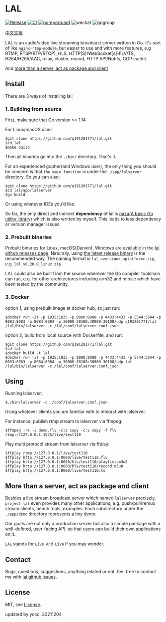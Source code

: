 # LAL

[![Release](https://img.shields.io/github/tag/q191201771/lal.svg?label=release)](https://github.com/q191201771/lal/releases)
[![CI](https://github.com/q191201771/lal/actions/workflows/ci.yml/badge.svg?branch=master)](https://github.com/q191201771/lal/actions/workflows/ci.yml)
[![goreportcard](https://goreportcard.com/badge/github.com/q191201771/lal)](https://goreportcard.com/report/github.com/q191201771/lal)
![wechat](https://img.shields.io/:微信-q191201771-blue.svg)
![qqgroup](https://img.shields.io/:QQ群-1090510973-blue.svg)

[中文文档](https://pengrl.com/lal/#/)

LAL is an audio/video live streaming broadcast server written in Go. It's sort of like `nginx-rtmp-module`, but easier to use and with more features, e.g RTMP, RTSP(RTP/RTCP), HLS, HTTP[S]/WebSocket[s]-FLV/TS, H264/H265/AAC, relay, cluster, record, HTTP API/Notify, GOP cache.

And [more than a server, act as package and client](https://github.com/q191201771/lal#more-than-a-server-act-as-package-and-client)

## Install

There are 3 ways of installing lal:

### 1. Building from source

First, make sure that Go version >= 1.14

For Linux/macOS user:

```shell
$git clone https://github.com/q191201771/lal.git
$cd lal
$make build
```

Then all binaries go into the `./bin/` directory. That's it.

For an experienced gopher(and Windows user), the only thing you should be concern is that `the main function` is under the `./app/lalserver` directory. So you can also:

```shell
$git clone https://github.com/q191201771/lal.git
$cd lal/app/lalserver
$go build
```

Or using whatever IDEs you'd like.

So far, the only direct and indirect **dependency** of lal is [naza(A basic Go utility library)](https://github.com/q191201771/lal.git) which is also written by myself. This leads to less dependency or version manager issues.

### 2. Prebuilt binaries

Prebuilt binaries for Linux, macOS(Darwin), Windows are available in the [lal github releases page](https://github.com/q191201771/lal/releases). Naturally, using [the latest release binary](https://github.com/q191201771/lal/releases/latest) is the recommended way. The naming format is `lal_<version>_<platform>.zip`, e.g. `lal_v0.20.0_linux.zip`

LAL could also be built from the source wherever the Go compiler toolchain can run, e.g. for other architectures including arm32 and mipsle which have been tested by the community.

### 3. Docker

option 1, using prebuilt image at docker hub, so just run:

```
$docker run -it -p 1935:1935 -p 8080:8080 -p 4433:4433 -p 5544:5544 -p 8083:8083 -p 8084:8084 -p 30000-30100:30000-30100/udp q191201771/lal /lal/bin/lalserver -c /lal/conf/lalserver.conf.json
```

option 2, build from local source with Dockerfile, and run:

```
$git clone https://github.com/q191201771/lal.git
$cd lal
$docker build -t lal .
$docker run -it -p 1935:1935 -p 8080:8080 -p 4433:4433 -p 5544:5544 -p 8083:8083 -p 8084:8084 -p 30000-30100:30000-30100/udp lal /lal/bin/lalserver -c /lal/conf/lalserver.conf.json
```

## Using

Running lalserver:

```
$./bin/lalserver -c ./conf/lalserver.conf.json
```

Using whatever clients you are familiar with to interact with lalserver.

For instance, publish rtmp stream to lalserver via ffmpeg:

```shell
$ffmpeg -re -i demo.flv -c:a copy -c:v copy -f flv rtmp://127.0.0.1:1935/live/test110
```

Play multi protocol stream from lalserver via ffplay:

```shell
$ffplay rtmp://127.0.0.1/live/test110
$ffplay http://127.0.0.1:8080/live/test110.flv
$ffplay http://127.0.0.1:8080/hls/test110/playlist.m3u8
$ffplay http://127.0.0.1:8080/hls/test110/record.m3u8
$ffplay http://127.0.0.1:8080/live/test110.ts
```

## More than a server, act as package and client

Besides a live stream broadcast server which named `lalserver` precisely, `project lal` even provides many other applications, e.g. push/pull/remux stream clients, bench tools, examples. Each subdirectory under the `./app/demo` directory represents a tiny demo.

Our goals are not only a production server but also a simple package with a well-defined, user-facing API, so that users can build their own applications on it.

`LAL` stands for `Live And Live` if you may wonder.


## Contact

Bugs, questions, suggestions, anything related or not, feel free to contact me with [lal github issues](https://github.com/q191201771/lal/issues).

## License

MIT, see [License](https://github.com/q191201771/lal/blob/master/LICENSE).

updated by yoko, 20211204
